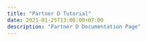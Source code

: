 ```yaml
---
title: "Partner D Tutorial"
date: 2021-01-25T13:00:00+07:00
description: "Partner D Documentation Page"
---
```

